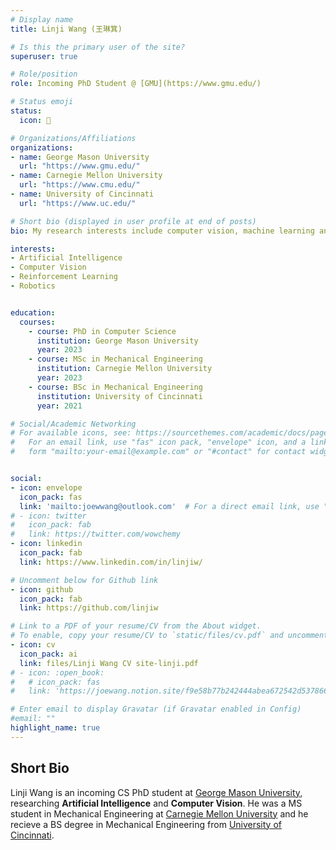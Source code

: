 ```yaml
---
# Display name
title: Linji Wang (王琳箕)

# Is this the primary user of the site?
superuser: true

# Role/position
role: Incoming PhD Student @ [GMU](https://www.gmu.edu/)

# Status emoji
status:
  icon: 🥳

# Organizations/Affiliations
organizations:
- name: George Mason University
  url: "https://www.gmu.edu/"
- name: Carnegie Mellon University
  url: "https://www.cmu.edu/"
- name: University of Cincinnati
  url: "https://www.uc.edu/"

# Short bio (displayed in user profile at end of posts)
bio: My research interests include computer vision, machine learning and reinforcement learning.

interests:
- Artificial Intelligence
- Computer Vision
- Reinforcement Learning
- Robotics


education:
  courses:
    - course: PhD in Computer Science
      institution: George Mason University
      year: 2023
    - course: MSc in Mechanical Engineering
      institution: Carnegie Mellon University
      year: 2023
    - course: BSc in Mechanical Engineering
      institution: University of Cincinnati
      year: 2021

# Social/Academic Networking
# For available icons, see: https://sourcethemes.com/academic/docs/page-builder/#icons
#   For an email link, use "fas" icon pack, "envelope" icon, and a link in the
#   form "mailto:your-email@example.com" or "#contact" for contact widget.


social:
- icon: envelope
  icon_pack: fas
  link: 'mailto:joewwang@outlook.com'  # For a direct email link, use "mailto:test@example.org".
# - icon: twitter
#   icon_pack: fab
#   link: https://twitter.com/wowchemy
- icon: linkedin
  icon_pack: fab
  link: https://www.linkedin.com/in/linjiw/

# Uncomment below for Github link
- icon: github
  icon_pack: fab
  link: https://github.com/linjiw

# Link to a PDF of your resume/CV from the About widget.
# To enable, copy your resume/CV to `static/files/cv.pdf` and uncomment the lines below.
- icon: cv
  icon_pack: ai
  link: files/Linji Wang CV site-linji.pdf
# - icon: :open_book:
#   # icon_pack: fas
#   link: 'https://joewang.notion.site/f9e58b77b242444abea672542d537866?v=ff94b5d39c174fb6a99a54ffaf7f5a35'

# Enter email to display Gravatar (if Gravatar enabled in Config)
#email: ""
highlight_name: true
---
```


<!-- ## Current
I'm looking for Ph.D. position in computer science. -->

## Short Bio

Linji Wang is an incoming CS PhD student at [George Mason University](https://www.gmu.edu/), researching **Artificial Intelligence** and **Computer Vision**. He was a MS student in Mechanical Engineering at [Carnegie Mellon University](https://www.cmu.edu/) and he recieve a BS degree in Mechanical Engineering from [University of Cincinnati](https://www.uc.edu/).
<!-- {style="text-align: justify;"} -->

